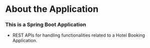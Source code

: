 # About the Application

### This is a Spring Boot Application
* REST APIs for handling functionalities related to a Hotel Booking Application.


